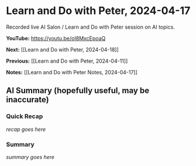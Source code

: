 # Learn and Do with Peter, 2024-04-17

Recorded live AI Salon / Learn and Do with Peter session on AI topics.

**YouTube:** <https://youtu.be/oI8MxcEpoaQ>

**Next:** [[Learn and Do with Peter, 2024-04-18]]

**Previous:** [[Learn and Do with Peter, 2024-04-11]]

**Notes:** [[Learn and Do with Peter Notes, 2024-04-17]]

## AI Summary (hopefully useful, may be inaccurate)

### Quick Recap

_recap goes here_
### Summary

_summary goes here_


